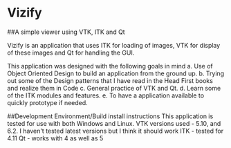 # Vizify
##A simple viewer using VTK, ITK and Qt 

Vizify is an application that uses ITK for loading of images, VTK for display of these images and Qt for handling the GUI.

This application was designed with the following goals in mind
a. Use of Object Oriented Design to build an application from the ground up. 
b. Trying out some of the Design patterns that I have read in the Head First books and realize them in Code
c. General practice of VTK and Qt.
d. Learn some of the ITK modules and features.
e. To have a application available to quickly prototype if needed.


##Development Environment/Build install instructions
This application is tested for use with both Windows and Linux. 
VTK versions used - 5.10, and 6.2. I haven't tested latest versions but I think it should work
ITK - tested for 4.11
Qt - works with 4 as well as 5



